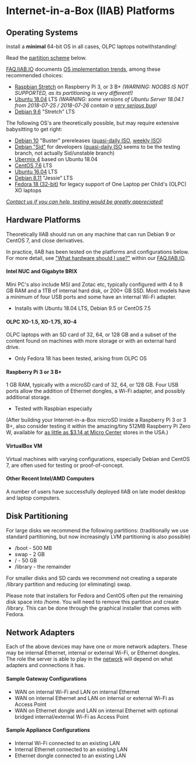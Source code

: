 # Internet-in-a-Box (IIAB) Platforms

## Operating Systems

Install a **minimal** 64-bit OS in all cases, OLPC laptops notwithstanding!

Read the [partition scheme](https://github.com/iiab/iiab/wiki/IIAB-Platforms#disk-partitioning) below.

[FAQ.IIAB.IO](http://FAQ.IIAB.IO) documents [OS implementation trends](http://FAQ.IIAB.IO#What_OS_should_I_use.3F), among these recommended choices:

* [Raspbian Stretch](https://www.raspberrypi.org/downloads/raspbian/) on Raspberry Pi 3, or 3 B+ _(WARNING: NOOBS IS NOT SUPPORTED, as its partitioning is very different!)_
* [Ubuntu 18.04](http://releases.ubuntu.com/18.04/) LTS _(WARNING: some versions of Ubuntu Server 18.04.1 from 	2018-07-25 / 2018-07-26 contain a [very serious bug](https://github.com/iiab/iiab/wiki/IIAB-6.6-Release-Notes#known-issues))_
* [Debian 9.6](https://www.debian.org/releases/stretch/) "Stretch" LTS

The following OS's are theoretically possible, but may require extensive babysitting to get right:
* [Debian 10](https://www.debian.org/devel/debian-installer/) "Buster" prereleases ([quasi-daily ISO](https://cdimage.debian.org/cdimage/daily-builds/daily/arch-latest/amd64/), [weekly ISO](https://cdimage.debian.org/cdimage/weekly-builds/amd64/iso-cd/))
* [Debian "Sid"](https://wiki.debian.org/InstallFAQ#Q._How_do_I_install_.22unstable.22_.28.22sid.22.29.3F) for developers ([quasi-daily ISO](https://cdimage.debian.org/mirror/cdimage/daily-builds/sid_d-i/arch-latest/amd64/) seems to be the testing branch, not actually Sid/unstable branch)
* [Ubermix 4](http://www.ubermix.org/download.html) based on Ubuntu 18.04
* [CentOS 7.6](https://www.centos.org/download/) LTS
* [Ubuntu 16.04](http://releases.ubuntu.com/16.04/) LTS
* [Debian 8.11](https://www.debian.org/releases/jessie/debian-installer/) "Jessie" LTS
* [Fedora 18 (32-bit)](http://wiki.laptop.org/go/Releases) for legacy support of One Laptop per Child's (OLPC) XO laptops

_[Contact us if you can help, testing would be greatly appreciated!](http://FAQ.IIAB.IO#What_are_the_best_places_for_community_support.3F)_

## Hardware Platforms

Theoretically IIAB should run on any machine that can run Debian 9 or CentOS 7, and close derivatives.

In practice, IIAB has been tested on the platforms and configurations below.  For more detail, see ["What hardware should I use?"](http://FAQ.IIAB.IO#What_hardware_should_I_use.3F) within our [FAQ.IIAB.IO](http://FAQ.IIAB.IO).

#### Intel NUC and Gigabyte BRIX

Mini PC's also include MSI and Zotac etc, typically configured with 4 to 8 GB RAM and a 1TB of internal hard disk, or 200+ GB SSD. Most models have a minimum of four USB ports and some have an internal Wi-Fi adapter.

- Installs with Ubuntu 18.04 LTS, Debian 9.5 or CentOS 7.5

#### OLPC XO-1.5, XO-1.75, XO-4

OLPC laptops with an SD card of 32, 64, or 128 GB and a subset of the content found on machines with more storage or with an external hard drive.

- Only Fedora 18 has been tested, arising from OLPC OS

#### Raspberry Pi 3 or 3 B+

1 GB RAM, typically with a microSD card of 32, 64, or 128 GB.  Four USB ports allow the addition of Ethernet dongles, a Wi-Fi adapter, and possibly additional storage.

- Tested with Raspbian especially

(After building your Internet-in-a-Box microSD inside a Raspberry Pi 3 or 3 B+, also consider testing it within the amazing/tiny 512MB Raspberry Pi Zero W, available for [as little as $3.14 at Micro Center](http://www.microcenter.com/product/486575/zero_w) stores in the USA.)

#### VirtualBox VM

Virtual machines with varying configurations, especially Debian and CentOS 7, are often used for testing or proof-of-concept.

#### Other Recent Intel/AMD Computers

A number of users have successfully deployed IIAB on late model desktop and laptop computers.

## Disk Partitioning

For large disks we recommend the following partitions: (traditionally we use standard partitioning, but now increasingly LVM partitioning is also possible)
* /boot - 500 MB
* swap - 2 GB
* / - 50 GB
* /library - the remainder

For smaller disks and SD cards we recommend not creating a separate /library partition and reducing (or eliminating) swap.

Please note that installers for Fedora and CentOS often put the remaining disk space into /home.  You will need to remove this partition and create /library.  This can be done through the graphical installer that comes with Fedora.

## Network Adapters

Each of the above devices may have one or more network adapters.  These may be internal Ethernet, internal or external Wi-Fi, or Ethernet dongles.  The role the server is able to play in the [network](https://github.com/iiab/iiab/wiki/IIAB-Networking) will depend on what adapters and connections it has.

#### Sample Gateway Configurations

* WAN on internal Wi-Fi and LAN on internal Ethernet
* WAN on internal Ethernet and LAN on internal or external Wi-Fi as Access Point
* WAN on Ethernet dongle and LAN on internal Ethernet with optional bridged internal/external Wi-Fi as Access Point

#### Sample Appliance Configurations

* Internal Wi-Fi connected to an existing LAN
* Internal Ethernet connected to an existing LAN
* Ethernet dongle connected to an existing LAN